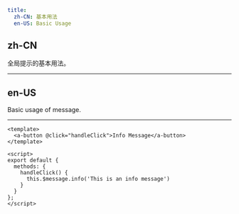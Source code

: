 ```yaml
title:
  zh-CN: 基本用法
  en-US: Basic Usage
```

## zh-CN

全局提示的基本用法。

---

## en-US

Basic usage of message.

---

```vue
<template>
  <a-button @click="handleClick">Info Message</a-button>
</template>

<script>
export default {
  methods: {
    handleClick() {
      this.$message.info('This is an info message')
    }
  }
};
</script>
```

